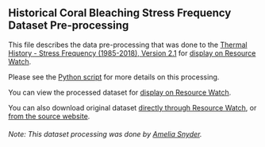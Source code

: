 ## Historical Coral Bleaching Stress Frequency Dataset Pre-processing
This file describes the data pre-processing that was done to the [Thermal History - Stress Frequency (1985-2018), Version 2.1](https://coralreefwatch.noaa.gov/product/thermal_history/stress_frequency.php) for [display on Resource Watch](https://resourcewatch.org/data/explore/).


Please see the [Python script](https://github.com/resource-watch/data-pre-processing/blob/master/ocn_008_historic_coral_bleaching_stress_frequency/ocn_008_historic_coral_bleaching_stress_frequency_processing.py) for more details on this processing.

You can view the processed dataset for [display on Resource Watch](https://resourcewatch.org/data/explore/).

You can also download original dataset [directly through Resource Watch](http://wri-public-data.s3.amazonaws.com/resourcewatch/ocn_008_historic_coral_bleaching_stress_frequency.zip), or [from the source website](ftp://ftp.star.nesdis.noaa.gov/pub/sod/mecb/crw/data/thermal_history/v2.1).

###### Note: This dataset processing was done by [Amelia Snyder](https://www.wri.org/profile/amelia-snyder).